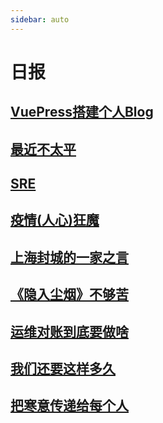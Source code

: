 ```yaml
---
sidebar: auto
---
```


# 日报

## [VuePress搭建个人Blog](./VuePress搭建个人Blog.md)

## [最近不太平](./最近不太平.md)

## [SRE](./SRE.md)

## [疫情(人心)狂魔](./疫情人心狂魔.md)

## [上海封城的一家之言](./封城.md)

## [《隐入尘烟》不够苦](./%E9%9A%90%E5%85%A5%E5%B0%98%E7%83%9F.md)

## [运维对账到底要做啥](./运维对账.md)

## [我们还要这样多久](西南27惨案.md)

## [把寒意传递给每个人](寒意.md)
